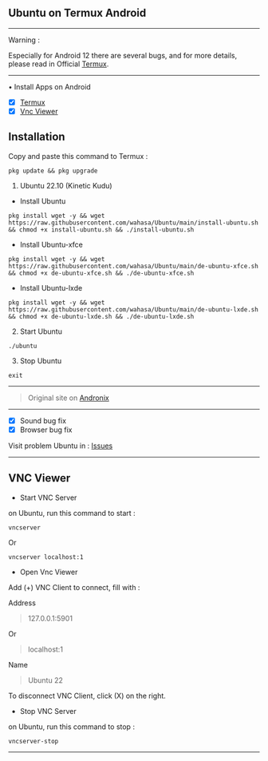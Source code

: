 ## Ubuntu on Termux Android

---------
Warning :

Especially for Android 12 there are several bugs, and for more details, please read in Official [Termux](https://github.com/termux/termux-app).

---------
• Install Apps on Android
- [x] [Termux](https://github.com/termux/termux-app/releases)
- [x] [Vnc Viewer](https://play.google.com/store/apps/details?id=com.realvnc.viewer.android)

## Installation

Copy and paste this command to Termux :

```
pkg update && pkg upgrade
```

1. Ubuntu 22.10 (Kinetic Kudu)
* Install Ubuntu

```
pkg install wget -y && wget https://raw.githubusercontent.com/wahasa/Ubuntu/main/install-ubuntu.sh && chmod +x install-ubuntu.sh && ./install-ubuntu.sh
```

* Install Ubuntu-xfce

```
pkg install wget -y && wget https://raw.githubusercontent.com/wahasa/Ubuntu/main/de-ubuntu-xfce.sh && chmod +x de-ubuntu-xfce.sh && ./de-ubuntu-xfce.sh
```

* Install Ubuntu-lxde

```
pkg install wget -y && wget https://raw.githubusercontent.com/wahasa/Ubuntu/main/de-ubuntu-lxde.sh && chmod +x de-ubuntu-lxde.sh && ./de-ubuntu-lxde.sh
```

2. Start Ubuntu

```
./ubuntu
```

3. Stop Ubuntu

```
exit
```

---------

> Original site on [Andronix](https://github.com/AndronixApp/AndronixOrigin)

---------
- [x] Sound bug fix
- [x] Browser bug fix

Visit problem Ubuntu in : [Issues](https://github.com/wahasa/Ubuntu/issues/1)

-----------

## VNC Viewer

* Start VNC Server

on Ubuntu, run this command to start :

```
vncserver
```

Or
```
vncserver localhost:1
```

* Open Vnc Viewer

Add (+) VNC Client to connect, fill with :

Address
> 127.0.0.1:5901

Or

> localhost:1

Name
> Ubuntu 22

To disconnect VNC Client, click (X) on the right.

* Stop VNC Server

on Ubuntu, run this command to stop :

```
vncserver-stop
```

-------------
